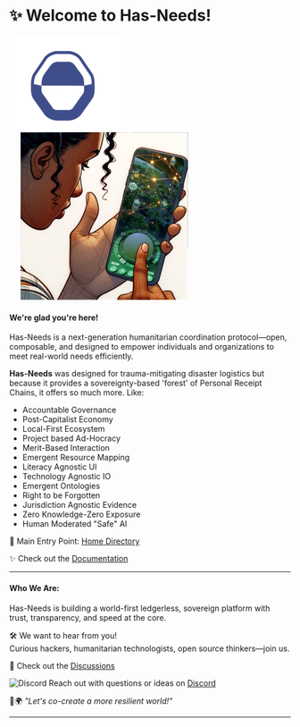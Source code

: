 # ✨ Welcome to Has-Needs!

<img src="https://raw.githubusercontent.com/Has-Needs/Home/main/has-needs-logo.png" valign="top" alt="Has-Needs Logo" width="200"/><img src="https://github.com/Has-Needs/Home/blob/main/GlobeUI.png" alt="Globe UI" width="300" style="margin-left: 20px;"/>



#### We're glad you're here!  
Has-Needs is a next-generation humanitarian coordination protocol—open, composable, and designed to empower individuals and organizations to meet real-world needs efficiently.

**Has-Needs** was designed for trauma-mitigating disaster logistics but because it provides a sovereignty-based 'forest' of Personal Receipt Chains, it offers so much more. Like:  

- Accountable Governance
- Post-Capitalist Economy
- Local-First Ecosystem
- Project based Ad-Hocracy
- Merit-Based Interaction
- Emergent Resource Mapping
- Literacy Agnostic UI
- Technology Agnostic IO
- Emergent Ontologies
- Right to be Forgotten
- Jurisdiction Agnostic Evidence
- Zero Knowledge-Zero Exposure
- Human Moderated "Safe" AI

  
🚀 Main Entry Point: [Home Directory](https://github.com/Has-Needs/Home)  

✨ Check out the [Documentation](https://github.com/Has-Needs/docs)  

  
  
---
#### Who We Are:  
Has-Needs is building a world-first ledgerless, sovereign platform with trust, transparency, and speed at the core. 
  
🛠 We want to hear from you!  
Curious hackers, humanitarian technologists, open source thinkers—join us.  

🐚   Check out the [Discussions](https://github.com/orgs/Has-Needs/discussions)  

<img src="https://cdn.simpleicons.org/discord/5865F2" alt="Discord" width="20"/>   Reach out with questions or ideas on [Discord](https://discord.gg/dv873cFBrJ)  
  
🫶🌍 _"Let's co-create a more resilient world!"_  

---

